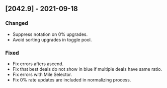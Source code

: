 ## [2042.9] - 2021-09-18
### Changed
- Suppress notation on 0% upgrades.
- Avoid sorting upgrades in toggle pool. 

### Fixed
- Fix errors afters ascend.
- Fix that best deals do not show in blue if multiple deals have same ratio.
- Fix errors with Mile Selector.
- Fix 0% rate updates are included in normalizing process.